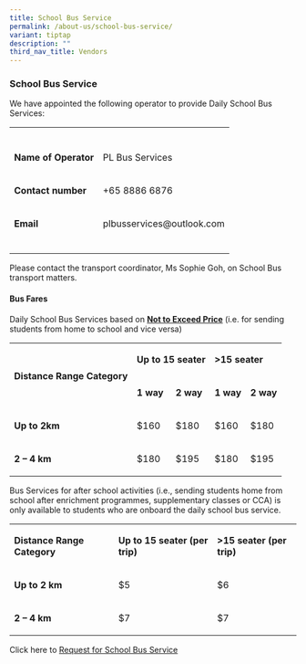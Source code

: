 ```yaml
---
title: School Bus Service
permalink: /about-us/school-bus-service/
variant: tiptap
description: ""
third_nav_title: Vendors
---
```

<h3><strong>School Bus Service</strong></h3>
<p>We have appointed the following operator to provide Daily School Bus Services:</p>
<table style="minWidth: 50px">
<colgroup>
<col>
<col>
</colgroup>
<tbody>
<tr>
<th rowspan="1" colspan="1">
<p></p>
</th>
<th rowspan="1" colspan="1">
<p></p>
</th>
</tr>
<tr>
<td rowspan="1" colspan="1">
<p><strong>Name of Operator</strong>
</p>
</td>
<td rowspan="1" colspan="1">
<p>PL Bus Services</p>
</td>
</tr>
<tr>
<td rowspan="1" colspan="1">
<p><strong>Contact number</strong>
</p>
</td>
<td rowspan="1" colspan="1">
<p>+65 8886 6876</p>
</td>
</tr>
<tr>
<td rowspan="1" colspan="1">
<p><strong>Email</strong>
</p>
</td>
<td rowspan="1" colspan="1">
<p><a rel="noopener noreferrer nofollow" target="_blank">plbusservices@outlook.com</a>
</p>
</td>
</tr>
<tr>
<td rowspan="1" colspan="1">
<p></p>
</td>
<td rowspan="1" colspan="1">
<p></p>
</td>
</tr>
</tbody>
</table>
<p>Please contact the transport coordinator, Ms Sophie Goh, on School Bus
transport matters.</p>
<p></p>
<h4><strong>Bus Fares</strong></h4>
<p>Daily School Bus Services&nbsp;based on <strong><u>Not to Exceed Price</u></strong>&nbsp;(i.e.
for sending students from home to school and vice versa)</p>
<p></p>
<table style="minWidth: 125px">
<colgroup>
<col>
<col>
<col>
<col>
<col>
</colgroup>
<tbody>
<tr>
<td rowspan="2" colspan="1">
<p><strong>Distance Range Category</strong>
</p>
</td>
<td rowspan="1" colspan="2">
<p><strong>Up to 15 seater</strong>
</p>
</td>
<td rowspan="1" colspan="2">
<p><strong>&gt;15 seater</strong>
</p>
</td>
</tr>
<tr>
<td rowspan="1" colspan="1">
<p><strong>1 way</strong>
</p>
</td>
<td rowspan="1" colspan="1">
<p><strong>2 way</strong>
</p>
</td>
<td rowspan="1" colspan="1">
<p><strong>1 way</strong>
</p>
</td>
<td rowspan="1" colspan="1">
<p><strong>2 way</strong>
</p>
</td>
</tr>
<tr>
<td rowspan="1" colspan="1">
<p><strong>Up to 2km</strong>
</p>
</td>
<td rowspan="1" colspan="1">
<p>$160</p>
</td>
<td rowspan="1" colspan="1">
<p>$180</p>
</td>
<td rowspan="1" colspan="1">
<p>$160</p>
</td>
<td rowspan="1" colspan="1">
<p>$180</p>
</td>
</tr>
<tr>
<td rowspan="1" colspan="1">
<p><strong>2 – 4 km</strong>
</p>
</td>
<td rowspan="1" colspan="1">
<p>$180</p>
</td>
<td rowspan="1" colspan="1">
<p>$195</p>
</td>
<td rowspan="1" colspan="1">
<p>$180</p>
</td>
<td rowspan="1" colspan="1">
<p>$195</p>
</td>
</tr>
</tbody>
</table>
<p></p>
<p>Bus Services for after school activities (i.e., sending students home
from school after enrichment programmes, supplementary classes or CCA)
is only available to students who are onboard the daily school bus service.</p>
<table style="minWidth: 75px">
<colgroup>
<col>
<col>
<col>
</colgroup>
<tbody>
<tr>
<td rowspan="1" colspan="1">
<p><strong>Distance Range Category</strong>
</p>
</td>
<td rowspan="1" colspan="1">
<p><strong>Up to 15 seater (per trip)</strong>
</p>
</td>
<td rowspan="1" colspan="1">
<p><strong>&gt;15 seater (per trip)</strong>
</p>
</td>
</tr>
<tr>
<td rowspan="1" colspan="1">
<p><strong>Up to 2 km</strong>
</p>
</td>
<td rowspan="1" colspan="1">
<p>$5</p>
</td>
<td rowspan="1" colspan="1">
<p>$6</p>
</td>
</tr>
<tr>
<td rowspan="1" colspan="1">
<p><strong>2 – 4 km</strong>
</p>
</td>
<td rowspan="1" colspan="1">
<p>$7</p>
</td>
<td rowspan="1" colspan="1">
<p>$7</p>
</td>
</tr>
</tbody>
</table>
<p>Click here to <a href="/files/2024 uploads/Request_for_School_Bus_Services_GSPS.pdf" rel="noopener nofollow" target="_blank">Request for School Bus Service</a>
</p>
<p></p>
<p></p>